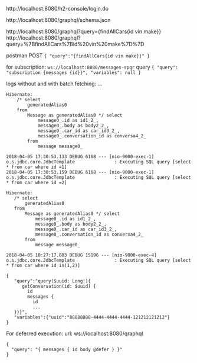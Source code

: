 http://localhost:8080/h2-console/login.do

http://localhost:8080/graphql/schema.json

http://localhost:8080/graphql?query={findAllCars{id vin make}}
http://localhost:8080/graphql?query=%7BfindAllCars%7Bid%20vin%20make%7D%7D

postman POST
`{
	"query":"{findAllCars{id vin make}}"
}`

for subscription:
`ws://localhost:8080/messages-spqr`
query
`
{
	"query": "subscription {messages {id}}",
	"variables": null
}
`

logs without and with batch fetching:
...
```
Hibernate: 
    /* select
        generatedAlias0 
    from
        Message as generatedAlias0 */ select
            message0_.id as id1_2_,
            message0_.body as body2_2_,
            message0_.car_id as car_id3_2_,
            message0_.conversation_id as conversa4_2_ 
        from
            message message0_
```
```
2018-04-05 17:30:53.133 DEBUG 6168 --- [nio-9000-exec-1] o.s.jdbc.core.JdbcTemplate               : Executing SQL query [select * from car where id =1]
2018-04-05 17:30:53.159 DEBUG 6168 --- [nio-9000-exec-1] o.s.jdbc.core.JdbcTemplate               : Executing SQL query [select * from car where id =2]

```            
```
Hibernate: 
   /* select
       generatedAlias0 
   from
       Message as generatedAlias0 */ select
           message0_.id as id1_2_,
           message0_.body as body2_2_,
           message0_.car_id as car_id3_2_,
           message0_.conversation_id as conversa4_2_ 
       from
           message message0_
```

```
2018-04-05 18:27:17.883 DEBUG 15196 --- [nio-9000-exec-4] o.s.jdbc.core.JdbcTemplate               : Executing SQL query [select * from car where id in(1,2)]
```
```
{
   "query":"query($uuid: Long!){
      getConversation(id: $uuid) {
        id
        messages {
          id
          ...
   }}}",
   "variables":{"uuid":"88888888-4444-4444-4444-121212121212"}
}
```
For deferred execution:
url: ws://localhost:8080/qraphql
```
{
  "query": "{ messages { id body @defer } }"
}
```
